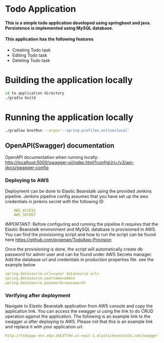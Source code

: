 # Todo Application
#### This is a simple todo application developed using springboot and java. Persistence is implemented using MySQL database.

#### This application has the following features
* Creating Todo task
* Editing Todo task
* Deleting Todo task

# Building the application locally
```bash
cd to application directory
./gradlw build
```
# Running the application locally
```bash
./gradlew bootRun --args='--spring.profiles.active=local'
```
## OpenAPI(Swagger) documentation
OpenAPI documentation when running locally:
<http://localhost:5000/swagger-ui/index.html?configUrl=/v3/api-docs/swagger-config>

### Deploying to AWS
Deployment can be done to Elastic Beanstalk using the provided Jenkins pipeline. Jenkins pipeline config assumes that you 
have set up the aws credentials in jenkins secret with the following ID
````yaml
    AWS_ACCESS
    AWS_SECRET
````
*IMPORTANT*: Before configuring and running the pipeline it requires that the Elastic Beanstalk environment and MySQL database 
is provisioned in AWS. You can find the provisioning script and how to run the script can be found here
<https://github.com/pvsenan/TodoApp-Provision>

Once the provisioning is done, the script will automatically create db password for admin user and can be found under AWS Secrets manager. 
Add the database url and credentials in production properties file. see the example below
````yaml
spring.datasource.url=<your datasource url>
spring.datasource.username=admin
spring.datasource.password=<password>
````
### Verifying after deployment
Navigate to Elastic Beanstalk application from AWS console and copy the application link. You can access the swagger ui using the link
to do CRUD operation against the application. The following is an example link to the swagger ui after deploying to AWS. Please not that this is
an example link and replace it with your application url.
````yaml
http://todoapp-env.eba-2mb3ft9e.us-east-1.elasticbeanstalk.com/swagger-ui/index.html
````
